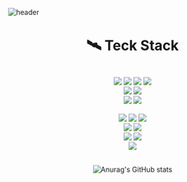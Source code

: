 ![header](https://capsule-render.vercel.app/api?type=waving&color=0:7878FF,80:000000&height=200&section=header&text=Hello%20jjunny%20World🌙&desc=Welcon%20to%20Front%20end%20world&descAlign=65&descAlignY=55&fontSize=50&animation=twinkling&fontAlignY=35&fontColor=ffffff&stroke=FFFFFF&stokeWidth=1)
<div align=center><h1>🛰 Teck Stack</h1></div>
<div align=center>
   <br/>
   <img src="https://img.shields.io/badge/html5-E34F26?style=for-the-badge&logo=html5&logoColor=white"> 
   <img src="https://img.shields.io/badge/css-1572B6?style=for-the-badge&logo=css3&logoColor=white"> 
  <img src="https://img.shields.io/badge/javascript-F7DF1E?style=for-the-badge&logo=javascript&logoColor=black"> 
  <img src="https://img.shields.io/badge/jquery-0769AD?style=for-the-badge&logo=jquery&logoColor=white">
  <br/>
  <img src="https://img.shields.io/badge/sass-CC6699?style=for-the-badge&logo=Sass&logoColor=white">
  <img src="https://img.shields.io/badge/styled components-DB7093?style=for-the-badge&logo=styled-components&logoColor=white">
  <br/>
  <img src="https://img.shields.io/badge/Bootstrap-7952B3?style=for-the-badge&logo=Bootstrap&logoColor=white">
  <img src="https://img.shields.io/badge/Ant Design-0170FE?style=for-the-badge&logo=Ant Design&logoColor=white">
  <br/>
   <br />
  <img src="https://img.shields.io/badge/react-61DAFB?style=for-the-badge&logo=react&logoColor=black">
   <img src="https://img.shields.io/badge/Redux-764ABC?style=for-the-badge&logo=Redux&logoColor=white">
  <img src="https://img.shields.io/badge/flutter-02569B?style=for-the-badge&logo=flutter&logoColor=white">
   <br />
  <img src="https://img.shields.io/badge/node.js-339933?style=for-the-badge&logo=Node.js&logoColor=white">
  <img src="https://img.shields.io/badge/npm-CB3837?style=for-the-badge&logo=npm&logoColor=white">
  <br/>
   <img src="https://img.shields.io/badge/github-181717?style=for-the-badge&logo=github&logoColor=white">
   <img src="https://img.shields.io/badge/Netlify-00C7B7?style=for-the-badge&logo=Netlify&logoColor=white">
   <br/>
   <img src="https://img.shields.io/badge/Visual Studio Code-007ACC?style=for-the-badge&logo=Visual Studio Code&logoColor=white">
<br/>
   <br/>
 
![Anurag's GitHub stats](https://github-readme-stats.vercel.app/api?username=G-jjunny&show_icons=true&theme=cobalt)

</div>

